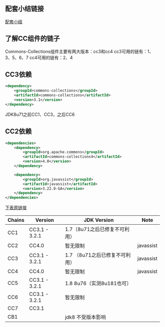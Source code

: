 ## 配套小结链接
[配套小结](https://github.com/FFreestanding/JavaUnserializeChain/blob/main/1_%E5%8F%8D%E5%BA%8F%E5%88%97%E5%8C%96%E6%BC%8F%E6%B4%9E%E5%B0%8F%E7%BB%93.md)
## 了解CC组件的链子

Commons-Collections组件主要有两大版本：cc3和cc4
cc3可用的链有：1、3、5、6、7
cc4可用的链有：2、4

## CC3依赖

```xml
<dependency>
    <groupId>commons-collections</groupId>
    <artifactId>commons-collections</artifactId>
    <version>3.1</version>
</dependency>
```

JDK8u71之前CC1、CC3，之后CC6

## CC2依赖

```xml
<dependencies>
    <dependency>
        <groupId>org.apache.commons</groupId>
        <artifactId>commons-collections4</artifactId>
        <version>4.0</version>
    </dependency>

    <dependency>
        <groupId>org.javassist</groupId>
        <artifactId>javassist</artifactId>
        <version>3.22.0-GA</version>
    </dependency>
</dependencies>
```

[下表原链接](https://www.cnblogs.com/colo/p/15418938.html)

|Chains| Version       |JDK Version|Note|
|---|---|---|---|
|CC1|CC3.1 - 3.2.1|1.7（8u71之后已修复不可利用）||
|CC2|CC4.0|暂无限制|javassist|
|CC3|CC3.1 - 3.2.1|1.7 （8u71之后已修复不可利用）|javassist|
|CC4|CC4.0|暂无限制|javassist|
|CC5|CC3.1 - 3.2.1|1.8 8u76（实测8u181也可）||
|CC6|CC3.1 - 3.2.1|暂无限制||
|CC7|CC3.1|||
|CB1||jdk8 不受版本影响||


